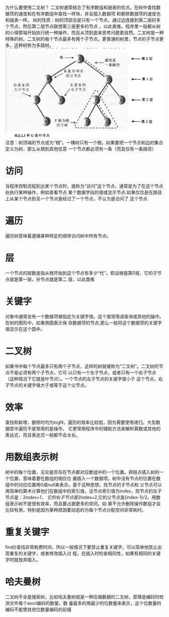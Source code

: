 为什么要使用二叉树？
二叉树通常结合了有序数组和链表的优点。在树中查找数据项的速度和在有序数组中查找一样快，并且插入数据项
和删除数据项的速度也和链表一样。
树的性质：树的顶部总是只有一个节点，通过边连接到第二层的多个节点，然后第二层节点联想第三层更多的节点
，以此类推。程序里一般都从树的小得那端开始执行统一种操作，而且从顶到底来思考问题更自然。二叉树是一种
特殊的树。二叉树的每个节点最多有两个子节点。更普通的树里，节点的子节点更多，这种树称为多路树。
![树的术语](https://github.com/mbyygroup/Algorithm/blob/master/src/main/resources/static/TreeStructure.png)
注意：树顶端的节点成为“根”。一棵树只有一个根。如果要把一个节点和边的集合定义为树，那么从根到其他任意
一个节点都必须有一条（而且仅有一条路径）

# 访问
当程序控制流程到达某个节点时，就称为“访问”这个节点，通常是为了在这个节点处执行某种操作，例如查看节点
某个数据字段的值或显示节点.如果仅仅是在路径上从某个节点到另一个节点是经过了一个节点，不认为是访问了
这个节点
# 遍历
遍历树意味着遵循某种特定的顺序访问树中所有节点。
# 层
一个节点的层数是指从根开始到这个节点有多少“代”。假设根是第0层，它的子节点就是第一层，孙节点就是第二
层，以此类推
# 关键字
对象中通常会有一个数据项被指定为关键字值。这个值常用语查询或其他的操作。在树的图形中，如果用圆表示保
存数据项的节点,那么一般将这个数据项的关键字值显示在这个圆中。
# 二叉树
如果书中每个节点最多只有两个子节点，这样的树就被称为“二叉树”。二叉树的节点不是必须有两个子节点，它可
以只有一个左子节点，或者只有一个右子节点（这种情况下它就是叶节点）。一个节点的左子节点的关键字值小于
这个节点，右子节点的关键字值大于或等于这个父节点。
# 效率
查找和新增，删除时均为logN，遍历的效率比较低，因为需要使用递归。大型数据库中遍历不是常用的是操作，
它更常用程序中的辅助方法来解析算数或其他的表达式，而且表达式一般都不会太长。
# 用数组表示树
树中的每个位置，无论是否存在节点都对应数组中的一个位置。把结点插入树的一个位置，意味着要在数组的相应位
置插入一个数据项。树中没有节点的位置在数组中的对应位置用0或null来表示。基于这种思想，找节点的子节点和
父节点可以用简单的算术计算他们在数组中的索引值，设节点索引值为index，则节点的左子节点是：2*index+1，
它的右子节点是2*index+2,它的父节点是(index-1)/2。用数组表示树不是很有效率，而且要占据更多的空间。如
果不允许删除操作数组才会比较有用，特别是因为某种原因要动态的为每个节点分配空间非常耗时。
# 重复关键字
find()查找非常耗费时间，所以一般情况下要禁止重复关键字。可以简单地禁止出现重复的关键字，或者修改插入过
程，在插入时检查相同性，如果有相同的关键字时就放弃插入。
# 哈夫曼树
二叉树不全是搜索树，比如哈夫曼树就是一种压缩数据的二叉树，原理是编码时检测文件每个ascii编码的数量，数
量最多的用最少的位数量来表示，这个位数量的编码不能使其他位数量编码的前缀